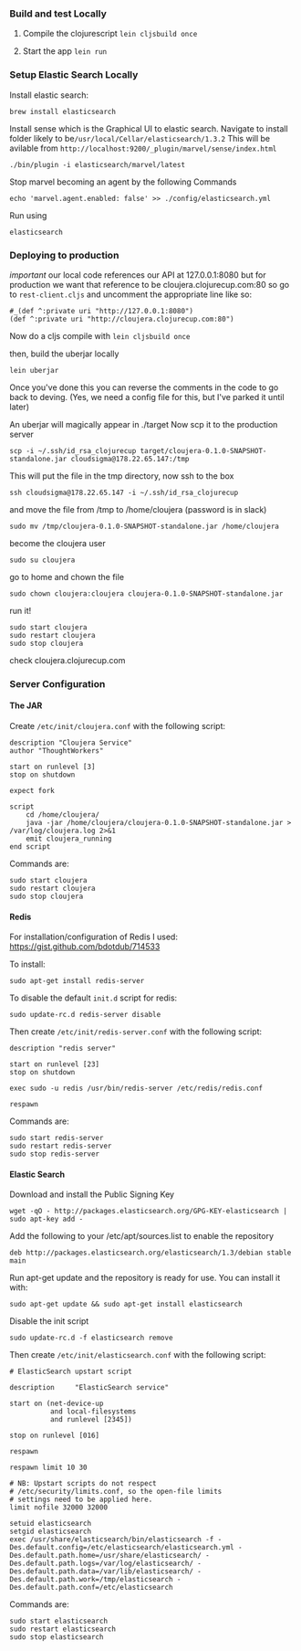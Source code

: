 ### Build and test Locally

1. Compile the clojurescript
`lein cljsbuild once`

2. Start the app
`lein run`


### Setup Elastic Search Locally

Install elastic search:

```
brew install elasticsearch
```

Install sense which is the Graphical UI to elastic search.
Navigate to install folder likely to be`/usr/local/Cellar/elasticsearch/1.3.2`
This will be avilable from `http://localhost:9200/_plugin/marvel/sense/index.html`

```
./bin/plugin -i elasticsearch/marvel/latest

```

Stop marvel becoming an agent by the following Commands

```
echo 'marvel.agent.enabled: false' >> ./config/elasticsearch.yml

```
Run using
```
elasticsearch

```


### Deploying to production

*important* our local code references our API at 127.0.0.1:8080 but for production we want that reference to be cloujera.clojurecup.com:80 so go to `rest-client.cljs` and uncomment the appropriate line like so:

```
#_(def ^:private uri "http://127.0.0.1:8080")
(def ^:private uri "http://cloujera.clojurecup.com:80")

```
Now do a cljs compile with `lein cljsbuild once`

then, build the uberjar locally

`lein uberjar`

Once you've done this you can reverse the comments in the code to go back to deving.
(Yes, we need a config file for this, but I've parked it until later)

An uberjar will magically appear in ./target
Now scp it to the production server

`scp -i ~/.ssh/id_rsa_clojurecup target/cloujera-0.1.0-SNAPSHOT-standalone.jar cloudsigma@178.22.65.147:/tmp `

This will put the file in the tmp directory, now ssh to the box

`ssh cloudsigma@178.22.65.147 -i ~/.ssh/id_rsa_clojurecup`

and move the file from /tmp to /home/cloujera (password is in slack)

`sudo mv /tmp/cloujera-0.1.0-SNAPSHOT-standalone.jar /home/cloujera`

become the cloujera user

`sudo su cloujera`

go to home and chown the file

`sudo chown cloujera:cloujera cloujera-0.1.0-SNAPSHOT-standalone.jar`

run it!

```
sudo start cloujera
sudo restart cloujera
sudo stop cloujera
```

check cloujera.clojurecup.com

### Server Configuration

#### The JAR

Create `/etc/init/cloujera.conf` with the following script:

```
description "Cloujera Service"
author "ThoughtWorkers"

start on runlevel [3]
stop on shutdown

expect fork

script
    cd /home/cloujera/
    java -jar /home/cloujera/cloujera-0.1.0-SNAPSHOT-standalone.jar > /var/log/cloujera.log 2>&1
    emit cloujera_running
end script
```

Commands are:

```
sudo start cloujera
sudo restart cloujera
sudo stop cloujera
```

#### Redis

For installation/configuration of Redis I used: https://gist.github.com/bdotdub/714533

To install:

```
sudo apt-get install redis-server
```

To disable the default `init.d` script for redis:

```
sudo update-rc.d redis-server disable
```

Then create `/etc/init/redis-server.conf` with the following script:

```
description "redis server"

start on runlevel [23]
stop on shutdown

exec sudo -u redis /usr/bin/redis-server /etc/redis/redis.conf

respawn
```

Commands are:

```
sudo start redis-server
sudo restart redis-server
sudo stop redis-server
```

#### Elastic Search

Download and install the Public Signing Key

```
wget -qO - http://packages.elasticsearch.org/GPG-KEY-elasticsearch | sudo apt-key add -
```

Add the following to your /etc/apt/sources.list to enable the repository

```
deb http://packages.elasticsearch.org/elasticsearch/1.3/debian stable main
```

Run apt-get update and the repository is ready for use. You can install it with:

```
sudo apt-get update && sudo apt-get install elasticsearch
```

Disable the init script

```
sudo update-rc.d -f elasticsearch remove
```

Then create `/etc/init/elasticsearch.conf` with the following script:

```
# ElasticSearch upstart script

description     "ElasticSearch service"

start on (net-device-up
          and local-filesystems
          and runlevel [2345])

stop on runlevel [016]

respawn

respawn limit 10 30

# NB: Upstart scripts do not respect
# /etc/security/limits.conf, so the open-file limits
# settings need to be applied here.
limit nofile 32000 32000

setuid elasticsearch
setgid elasticsearch
exec /usr/share/elasticsearch/bin/elasticsearch -f -Des.default.config=/etc/elasticsearch/elasticsearch.yml -Des.default.path.home=/usr/share/elasticsearch/ -Des.default.path.logs=/var/log/elasticsearch/ -Des.default.path.data=/var/lib/elasticsearch/ -Des.default.path.work=/tmp/elasticsearch -Des.default.path.conf=/etc/elasticsearch
```

Commands are:

```
sudo start elasticsearch
sudo restart elasticsearch
sudo stop elasticsearch
```
